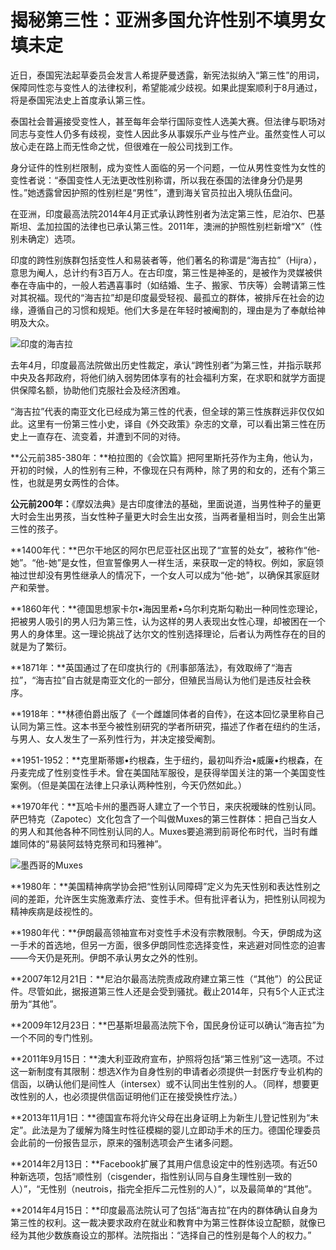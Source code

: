 # 揭秘第三性：亚洲多国允许性别不填男女填未定

近日，泰国宪法起草委员会发言人希提萨曼透露，新宪法拟纳入“第三性”的用词，保障同性恋与变性人的法律权利，希望能减少歧视。如果此提案顺利于8月通过，将是泰国宪法史上首度承认第三性。

泰国社会普遍接受变性人，甚至每年会举行国际变性人选美大赛。但法律与职场对同志与变性人仍多有歧视，变性人因此多从事娱乐产业与性产业。虽然变性人可以放心走在路上而无性命之忧，但很难在一般公司找到工作。

身分证件的性别栏限制，成为变性人面临的另一个问题，一位从男性变性为女性的变性者说：“泰国变性人无法更改性别称谓，所以我在泰国的法律身分仍是男性。”她透露曾因护照的性别栏是“男性”，遭到海关官员拉出入境队伍盘问。

在亚洲，印度最高法院2014年4月正式承认跨性别者为法定第三性，尼泊尔、巴基斯坦、孟加拉国的法律也已承认第三性。2011年，澳洲的护照性别栏新增“X”（性别未确定）选项。

印度的跨性别族群包括变性人和易装者等，他们著名的称谓是“海吉拉”（Hijra），意思为阉人，总计约有3百万人。在古印度，第三性是神圣的，是被作为灵媒被供奉在寺庙中的，一般人若遇喜事时（如结婚、生子、搬家、节庆等）会聘请第三性对其祝福。现代的“海吉拉”却是印度最受轻视、最孤立的群体，被排斥在社会的边缘，遵循自己的习惯和规矩。他们大多是在年轻时被阉割的，理由是为了奉献给神明及大众。

![印度的海吉拉](http://image.thepaper.cn/www/image/4/235/813.jpg)

去年4月，印度最高法院做出历史性裁定，承认“跨性别者”为第三性，并指示联邦中央及各邦政府，将他们纳入弱势团体享有的社会福利方案，在求职和就学方面提供保障名额，协助他们克服社会及经济困难。

“海吉拉”代表的南亚文化已经成为第三性的代表，但全球的第三性族群远非仅仅如此。这里有一份第三性小史，译自《外交政策》杂志的文章，可以看出第三性在历史上一直存在、流变着，并遭到不同的对待。

**公元前385-380年：**柏拉图的《会饮篇》把阿里斯托芬作为主角，他认为，开初的时候，人的性别有三种，不像现在只有两种，除了男的和女的，还有个第三性，也就是男女两性的合体。

**公元前200年：**《摩奴法典》是古印度律法的基础，里面说道，当男性种子的量更大时会生出男孩，当女性种子量更大时会生出女孩，当两者量相当时，则会生出第三性的孩子。

**1400年代：**巴尔干地区的阿尔巴尼亚社区出现了“宣誓的处女”，被称作“他-她”。“他-她”是女性，但宣誓像男人一样生活，来获取一定的特权。例如，家庭领袖过世却没有男性继承人的情况下，一个女人可以成为“他-她”，以确保其家庭财产和荣誉。

**1860年代：**德国思想家卡尔•海因里希•乌尔利克斯勾勒出一种同性恋理论，把被男人吸引的男人归为第三性，认为这样的男人表现出女性心理，却被困在一个男人的身体里。这一理论挑战了达尔文的性别选择理论，后者认为两性存在的目的就是为了繁衍。

**1871年：**英国通过了在印度执行的《刑事部落法》，有效取缔了“海吉拉”，“海吉拉”自古就是南亚文化的一部分，但殖民当局认为他们是违反社会秩序。

**1918年：**林德伯爵出版了《一个雌雄同体者的自传》，在这本回忆录里称自己认同为第三性。这本书至今被性别研究的学者所研究，描述了作者在纽约的生活，与男人、女人发生了一系列性行为，并决定接受阉割。

**1951-1952：**克里斯蒂娜•约根森，生于纽约，最初叫乔治•威廉•约根森，在丹麦完成了性别变性手术。曾在美国陆军服役，是获得举国关注的第一个美国变性案例。（但是美国在法律上只承认两种性别，今天仍然如此。）

**1970年代：**瓦哈卡州的墨西哥人建立了一个节日，来庆祝暧昧的性别认同。萨巴特克（Zapotec）文化包含了一个叫做Muxes的第三性群体：把自己当女人的男人和其他各种不同性别认同的人。Muxes要追溯到前哥伦布时代，当时有雌雄同体的“易装阿兹特克祭司和玛雅神”。

![墨西哥的Muxes](http://image.thepaper.cn/www/image/4/235/769.jpg)

**1980年：**美国精神病学协会把“性别认同障碍”定义为先天性别和表达性别之间的差距，允许医生实施激素疗法、变性手术。但有批评者认为，把性别认同视为精神疾病是歧视性的。

**1980年代：**伊朗最高领袖宣布对变性手术没有宗教限制。今天，伊朗成为这一手术的首选地，但另一方面，很多伊朗同性恋选择变性，来逃避对同性恋的迫害——今天仍是死刑。伊朗不承认男女之外的性别。

**2007年12月21日：**尼泊尔最高法院责成政府建立第三性（“其他”）的公民证件。尽管如此，据报道第三性人还是会受到骚扰。截止2014年，只有5个人正式注册为“其他”。

**2009年12月23日：**巴基斯坦最高法院下令，国民身份证可以确认“海吉拉”为一个不同的专门性别。

**2011年9月15日：**澳大利亚政府宣布，护照将包括“第三性别”这一选项。不过这一新制度有其限制：想选X作为自身性别的申请者必须提供一封医疗专业机构的信函，以确认他们是间性人（intersex）或不认同出生性别的人。（同样，想要更改性别的人，也必须提供信函证明他们正在接受换性疗法。）

**2013年11月1日：**德国宣布将允许父母在出身证明上为新生儿登记性别为“未定”。此法是为了缓解为降生时性征模糊的婴儿立即动手术的压力。德国伦理委员会此前的一份报告显示，原来的强制选项会产生诸多问题。

**2014年2月13日：**Facebook扩展了其用户信息设定中的性别选项。有近50种新选项，包括“顺性别（cisgender，指性别认同与自身生理性别一致的人）”，“无性别（neutrois，指完全拒斥二元性别的人）”，以及最简单的“其他”。

**2014年4月15日：**印度最高法院认可了包括“海吉拉”在内的群体确认自身为第三性的权利。这一裁决要求政府在就业和教育中为第三性群体设立配额，就像已经为其他少数族裔设立的那样。法院指出：“选择自己的性别是每个人的权力。”